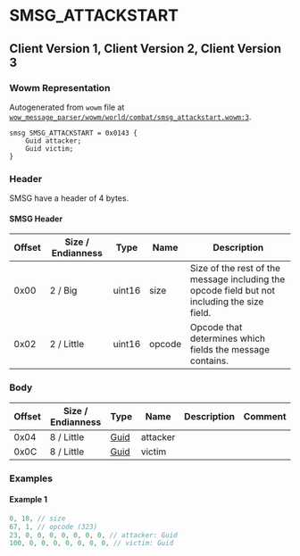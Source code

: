 # SMSG_ATTACKSTART

## Client Version 1, Client Version 2, Client Version 3

### Wowm Representation

Autogenerated from `wowm` file at [`wow_message_parser/wowm/world/combat/smsg_attackstart.wowm:3`](https://github.com/gtker/wow_messages/tree/main/wow_message_parser/wowm/world/combat/smsg_attackstart.wowm#L3).
```rust,ignore
smsg SMSG_ATTACKSTART = 0x0143 {
    Guid attacker;
    Guid victim;
}
```
### Header

SMSG have a header of 4 bytes.

#### SMSG Header

| Offset | Size / Endianness | Type   | Name   | Description |
| ------ | ----------------- | ------ | ------ | ----------- |
| 0x00   | 2 / Big           | uint16 | size   | Size of the rest of the message including the opcode field but not including the size field.|
| 0x02   | 2 / Little        | uint16 | opcode | Opcode that determines which fields the message contains.|

### Body

| Offset | Size / Endianness | Type | Name | Description | Comment |
| ------ | ----------------- | ---- | ---- | ----------- | ------- |
| 0x04 | 8 / Little | [Guid](../types/packed-guid.md) | attacker |  |  |
| 0x0C | 8 / Little | [Guid](../types/packed-guid.md) | victim |  |  |

### Examples

#### Example 1

```c
0, 18, // size
67, 1, // opcode (323)
23, 0, 0, 0, 0, 0, 0, 0, // attacker: Guid
100, 0, 0, 0, 0, 0, 0, 0, // victim: Guid
```
